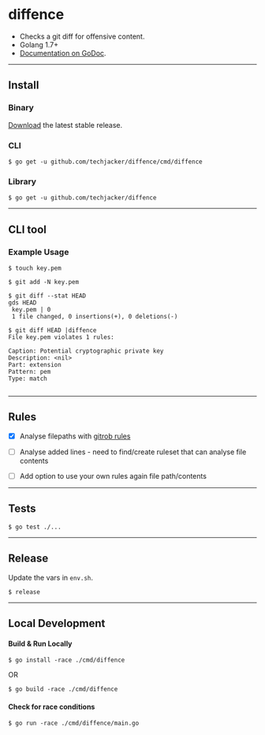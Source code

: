 # diffence

- Checks a git diff for offensive content.
- Golang 1.7+
- [Documentation on GoDoc](https://godoc.org/github.com/techjacker/diffence).

-----------------------------------------------------------
## Install

### Binary
[Download](../../releases) the latest stable release.

### CLI
```
$ go get -u github.com/techjacker/diffence/cmd/diffence
```

### Library
```
$ go get -u github.com/techjacker/diffence
```

-----------------------------------------------------------
## CLI tool

### Example Usage
```
$ touch key.pem

$ git add -N key.pem

$ git diff --stat HEAD
gds HEAD
 key.pem | 0
 1 file changed, 0 insertions(+), 0 deletions(-)

$ git diff HEAD |diffence
File key.pem violates 1 rules:

Caption: Potential cryptographic private key
Description: <nil>
Part: extension
Pattern: pem
Type: match


```

-----------------------------------------------------------
## Rules
- [x] Analyse filepaths with [gitrob rules](https://github.com/michenriksen/gitrob#signature-keys)
- [ ] Analyse added lines - need to find/create ruleset that can analyse file contents
- [ ] Add option to use your own rules again file path/contents



-----------------------------------------------------------
## Tests
```
$ go test ./...
```

-----------------------------------------------------------
## Release
Update the vars in ```env.sh```.

```shell
$ release
```

-----------------------------------------------------------
## Local Development

#### Build & Run Locally
```shell
$ go install -race ./cmd/diffence
```
OR
```shell
$ go build -race ./cmd/diffence
```

#### Check for race conditions
```shell
$ go run -race ./cmd/diffence/main.go
```


